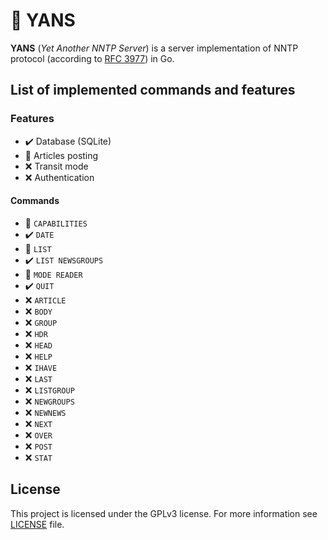 # :newspaper: YANS

**YANS** (*Yet Another NNTP Server*) is a server implementation of NNTP protocol (according to [RFC 3977](https://datatracker.ietf.org/doc/html/rfc3977)) in Go.

## List of implemented commands and features

### Features

- :heavy_check_mark: Database (SQLite)
- :construction: Articles posting
- :x: Transit mode
- :x: Authentication

#### Commands
- :construction: `CAPABILITIES`
- :heavy_check_mark: `DATE`
- :construction: `LIST`
- :heavy_check_mark: `LIST NEWSGROUPS`
- :construction: `MODE READER`
- :heavy_check_mark: `QUIT`
- :x: `ARTICLE`
- :x: `BODY`
- :x: `GROUP`
- :x: `HDR`
- :x: `HEAD`
- :x: `HELP`
- :x: `IHAVE`
- :x: `LAST`
- :x: `LISTGROUP`
- :x: `NEWGROUPS`
- :x: `NEWNEWS`
- :x: `NEXT`
- :x: `OVER`
- :x: `POST`
- :x: `STAT`

## License

This project is licensed under the GPLv3 license. For more information see [LICENSE](LICENSE) file.
